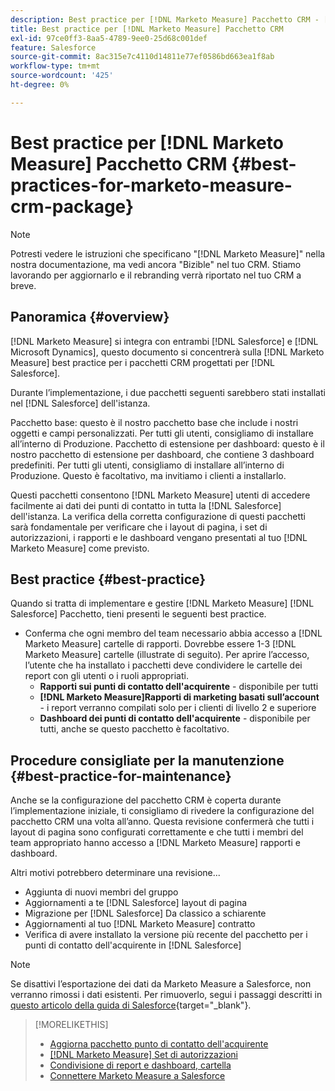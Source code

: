 ```yaml
---
description: Best practice per [!DNL Marketo Measure] Pacchetto CRM - [!DNL Marketo Measure] - Documentazione del prodotto
title: Best practice per [!DNL Marketo Measure] Pacchetto CRM
exl-id: 97ce0ff3-8aa5-4789-9ee0-25d68c001def
feature: Salesforce
source-git-commit: 8ac315e7c4110d14811e77ef0586bd663ea1f8ab
workflow-type: tm+mt
source-wordcount: '425'
ht-degree: 0%

---
```


# Best practice per [!DNL Marketo Measure] Pacchetto CRM {#best-practices-for-marketo-measure-crm-package}

>[!NOTE]
>
>Potresti vedere le istruzioni che specificano &quot;[!DNL Marketo Measure]&quot; nella nostra documentazione, ma vedi ancora &quot;Bizible&quot; nel tuo CRM. Stiamo lavorando per aggiornarlo e il rebranding verrà riportato nel tuo CRM a breve.

## Panoramica {#overview}

[!DNL Marketo Measure] si integra con entrambi [!DNL Salesforce] e [!DNL Microsoft Dynamics], questo documento si concentrerà sulla [!DNL Marketo Measure] best practice per i pacchetti CRM progettati per [!DNL Salesforce].

Durante l’implementazione, i due pacchetti seguenti sarebbero stati installati nel [!DNL Salesforce] dell&#39;istanza.

Pacchetto base: questo è il nostro pacchetto base che include i nostri oggetti e campi personalizzati. Per tutti gli utenti, consigliamo di installare all’interno di Produzione.
Pacchetto di estensione per dashboard: questo è il nostro pacchetto di estensione per dashboard, che contiene 3 dashboard predefiniti. Per tutti gli utenti, consigliamo di installare all’interno di Produzione. Questo è facoltativo, ma invitiamo i clienti a installarlo.

Questi pacchetti consentono [!DNL Marketo Measure] utenti di accedere facilmente ai dati dei punti di contatto in tutta la [!DNL Salesforce] dell&#39;istanza. La verifica della corretta configurazione di questi pacchetti sarà fondamentale per verificare che i layout di pagina, i set di autorizzazioni, i rapporti e le dashboard vengano presentati al tuo [!DNL Marketo Measure] come previsto.

## Best practice {#best-practice}

Quando si tratta di implementare e gestire [!DNL Marketo Measure] [!DNL Salesforce] Pacchetto, tieni presenti le seguenti best practice.

* Conferma che ogni membro del team necessario abbia accesso a [!DNL Marketo Measure] cartelle di rapporti. Dovrebbe essere 1-3 [!DNL Marketo Measure] cartelle (illustrate di seguito). Per aprire l’accesso, l’utente che ha installato i pacchetti deve condividere le cartelle dei report con gli utenti o i ruoli appropriati.
   * **Rapporti sui punti di contatto dell&#39;acquirente** - disponibile per tutti
   * **[!DNL Marketo Measure]Rapporti di marketing basati sull’account** - i report verranno compilati solo per i clienti di livello 2 e superiore
   * **Dashboard dei punti di contatto dell&#39;acquirente** - disponibile per tutti, anche se questo pacchetto è facoltativo.

## Procedure consigliate per la manutenzione {#best-practice-for-maintenance}

Anche se la configurazione del pacchetto CRM è coperta durante l’implementazione iniziale, ti consigliamo di rivedere la configurazione del pacchetto CRM una volta all’anno. Questa revisione confermerà che tutti i layout di pagina sono configurati correttamente e che tutti i membri del team appropriato hanno accesso a [!DNL Marketo Measure] rapporti e dashboard.

Altri motivi potrebbero determinare una revisione...

* Aggiunta di nuovi membri del gruppo
* Aggiornamenti a te [!DNL Salesforce] layout di pagina
* Migrazione per [!DNL Salesforce] Da classico a schiarente
* Aggiornamenti al tuo [!DNL Marketo Measure] contratto
* Verifica di avere installato la versione più recente del pacchetto per i punti di contatto dell&#39;acquirente in [!DNL Salesforce]

>[!NOTE]
>
>Se disattivi l’esportazione dei dati da Marketo Measure a Salesforce, non verranno rimossi i dati esistenti. Per rimuoverlo, segui i passaggi descritti in [questo articolo della guida di Salesforce](https://help.salesforce.com/s/articleView?id=sf.c360_a_delete_data_stream_records.htm&amp;type=5){target="_blank"}.

>[!MORELIKETHIS]
>
>* [Aggiorna pacchetto punto di contatto dell&#39;acquirente](/help/configuration-and-setup/marketo-measure-and-salesforce/marketo-measure-salesforce-package-installation-and-set-up.md)
>* [[!DNL Marketo Measure] Set di autorizzazioni](/help/configuration-and-setup/marketo-measure-and-salesforce/marketo-measure-permission-sets.md)
>* [Condivisione di report e dashboard, cartella](https://help.salesforce.com/articleView?id=analytics_share_folder.htm&amp;type=0)
>* [Connettere Marketo Measure a Salesforce](/help/configuration-and-setup/marketo-measure-and-salesforce/connect-marketo-measure-to-salesforce.md)
